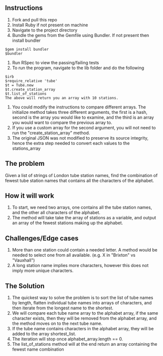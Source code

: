 ## Instructions
1. Fork and pull this repo
1. Install Ruby if not present on machine
1. Navigate to the project directory
1. Bundle the gems from the Gemfile using Bundler. If not present then install bundler
```
$gem install bundler
$bundler
```
1. Run RSpec to view the passing/failing tests
1. To run the program, navigate to the lib folder and do the following

  ```
  $irb
  $require_relative 'tube'  
  $t = Tube.new
  $t.create_station_array
  $t.list_of_stations
  The above will return you an array with 10 stations.
  ```
1. You could modify the instructions to compare different arrays. The initialize method takes three different arguments, the first is a hash, second is the array you would like to examine, and the third is an array you would want to compare the previous array to.
1. If you use a custom array for the second argument, you will not need to run the "create_station_array" method.
1. The original JSON was not modified to preserve its source integrity, hence the extra step needed to convert each values to the stations_array


## The problem

Given a list of strings of London tube station names, find the combination of fewest tube station names that contains all the characters of the alphabet.

## How it will work

1. To start, we need two arrays, one contains all the tube station names, and the other all characters of the alphabet.
1. The method will take take the array of stations as a variable, and output an array of the fewest stations making up the alphabet.

## Challenges/Edge cases
1. More than one station could contain a needed letter. A method would be needed to select one from all available. (e.g. X in "Brixton" vs "Vauxhall")
1. A long station name implies more characters, however this does not imply more unique characters.

## The Solution
1. The quickest way to solve the problem is to sort the list of tube names by length, flatten individual tube names into arrays of characters, and then iterate from the longest name to the shortest.
1. We will compare each tube name array to the alphabet array, if the same character exists, then they will be removed from the alphabet array, and the method moves on to the next tube name.
1. If the tube name contains characters in the alphabet array, they will be added to the array shortest_list.
1. The iteration will stop once alphabet_array.length == 0.
1. The list_of_stations method will at the end return an array containing the fewest name combination
